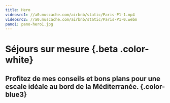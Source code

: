 ```yaml
---
title: Hero
videosrc1: //a0.muscache.com/airbnb/static/Paris-P1-1.mp4
videosrc2: //a0.muscache.com/airbnb/static/Paris-P1-0.webm
pano1: pano-hero1.jpg
---
```


# Séjours sur mesure {.beta .color-white}
## Profitez de mes conseils et bons plans pour une escale idéale au bord de la Méditerranée. {.color-blue3}